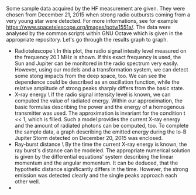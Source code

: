Some sample data acquired by the HF measurement are given. They were chosen from December 21, 2015 when strong radio outbursts coming from a very young star were detected. For more informations, see for example https://www.spacetelescope.org/images/potw1551a/.
The data were analysed by the common scripts within GNU Octave which is given in the appropriate repository.
Let's go through the results graph to graph.
- Radiotelescope \\
In this plot, the radio signal intesity level measured on the frequency 20.1 MHz is shown. If this exact frequency is used, the Sun and Jupiter can be monitored in the radio spectrum very easily. However, using our models and a transformation system, we can detect some stong impacts from the deep space, too.
We can see the dependence could be described as an oscillation function, while the relative amplitude of strong peaks sharply differs from the basic state.
- X-ray energy \\
If the radio signal intensity level is known, we can computed the value of radiated energy. Within our approximation, the basic formulas describing the power and the energy of a homogenous transmitter was used. The approximation is invariant for the condition t << 1, which is filled.
Such a model provides the current X-ray energy and the amount of radiated photons can be computed, too.
To complete the sample data, a graph describing the emitted energy during the Io-B Jupiter Storm detected on December 20, 2015 was enclosed.
- Ray-burst distance \\
By the time the current X-ray energy is known, the ray burst's distance can be modeled. The appropriate numerical solution is given by the differential equations' system describing the linear momentum and the angular momentum.
It can be deduced, that the hypothetic distance significantly differs in the time. However, the strong emission was detected clearly and the single peaks approach each other well.
- 

